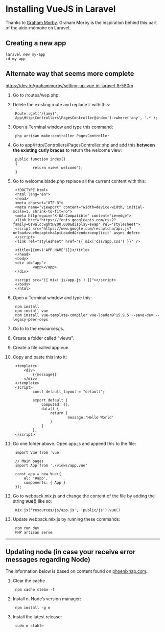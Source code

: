 # Installing VueJS in Laravel

Thanks to [Graham Morby](https://dev.to/grahammorby/setting-up-vue-in-laravel-8-580m). Graham Morby is the inspiration behind this part of the aide-mémoire on Laravel.

## Creating a new app

    laravel new my-app
    cd my-app

## Alternate way that seems more complete

https://dev.to/grahammorby/setting-up-vue-in-laravel-8-580m

1. Go to /routes/wep.php.
1. Delete the existing route and replace it with this:

        Route::get('/{any}', 'App\Http\Controllers\PagesController@index')->where('any', '.*');

1. Open a Terminal window and type this command:

        php artisan make:controller PagesController

1. Go to app/Http/Controllers/PagesController.php and add this **between the existing curly braces** to return the welcome view:

        public function index()
        {
                return view('welcome');
        }

1. Go to welcome.blade.php replace all the current content with this:

        <!DOCTYPE html>
        <html lang="en">
        <head>
        <meta charset="UTF-8">
        <meta name="viewport" content="width=device-width, initial-scale=1, shrink-to-fit=no">
        <meta http-equiv="X-UA-Compatible" content="ie=edge">
        <link href="https://fonts.googleapis.com/css2?family=Oswald:wght@200;600&display=swap" rel="stylesheet">
        <script src="https://www.google.com/recaptcha/api.js?onload=vueRecaptchaApiLoaded&render=explicit" async defer>
        </script>
        <link rel="stylesheet" href="{{ mix('css/app.css') }}" />

        <title>{{env('APP_NAME')}}</title>
        </head>
        <body>
        <div id="app">
                <app></app>
        </div>

        <script src="{{ mix('js/app.js') }}"></script>
        </body>
        </html>

1. Open a Terminal window and type this:

        npm install
        npm install vue
        npm install vue-template-compiler vue-loader@^15.9.5 --save-dev --legacy-peer-deps

1. Go to to the resources/js.
1. Create a folder called "views".
1. Create a file called app.vue.
1. Copy and paste this into it:

		<template>
			<div>
				{{message}}
			</div>
		</template>
		<script>
				const default_layout = "default";

				export default {
					computed: {},
					data() {
						return {
								message:'Hello World'
						}
					}
				};
		</script>

1. Go one folder above. Open app.js and append this to the file:

		import Vue from 'vue'

		// Main pages
		import App from './views/app.vue'

		const app = new Vue({
			el: '#app',
			components: { App }
		});

1. Go to webpack.mix.js and change the content of the file by adding the string **vue()** like so:

		mix.js('resources/js/app.js', 'public/js').vue()

1. Update webpack.mix.js by running these commands:

		npm run dev
		PHP artisan serve

___

## Updating node (in case your receive error messages regarding Node)

The information below is based on content found on [phoenixnap.com](https://phoenixnap.com/kb/update-node-js-version).


1. Clear the cache

        npm cache clean -f

1. Install n, Node’s version manager:

        npm install -g n

1. Install the latest release:

        sudo n stable
